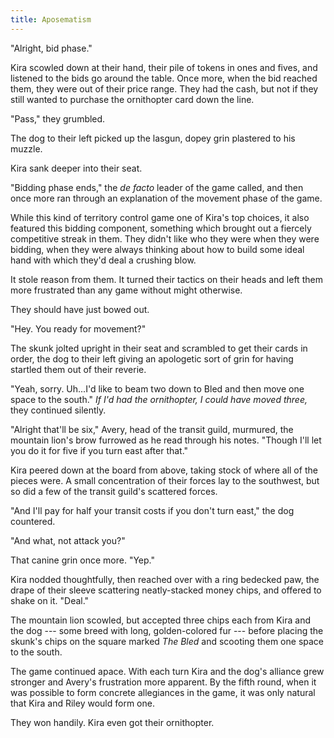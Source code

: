 ```yaml
---
title: Aposematism
---
```


"Alright, bid phase."

Kira scowled down at their hand, their pile of tokens in ones and fives, and listened to the bids go around the table. Once more, when the bid reached them, they were out of their price range. They had the cash, but not if they still wanted to purchase the ornithopter card down the line.

"Pass," they grumbled.

The dog to their left picked up the lasgun, dopey grin plastered to his muzzle.

Kira sank deeper into their seat.

"Bidding phase ends," the *de facto* leader of the game called, and then once more ran through an explanation of the movement phase of the game.

While this kind of territory control game one of Kira's top choices, it also featured this bidding component, something which brought out a fiercely competitive streak in them. They didn't like who they were when they were bidding, when they were always thinking about how to build some ideal hand with which they'd deal a crushing blow.

It stole reason from them. It turned their tactics on their heads and left them more frustrated than any game without might otherwise.

They should have just bowed out.

"Hey. You ready for movement?"

The skunk jolted upright in their seat and scrambled to get their cards in order, the dog to their left giving an apologetic sort of grin for having startled them out of their reverie.

"Yeah, sorry. Uh...I'd like to beam two down to Bled and then move one space to the south." *If I'd had the ornithopter, I could have moved three,* they continued silently.

"Alright that'll be six," Avery, head of the transit guild, murmured, the mountain lion's brow furrowed as he read through his notes. "Though I'll let you do it for five if you turn east after that."

Kira peered down at the board from above, taking stock of where all of the pieces were. A small concentration of their forces lay to the southwest, but so did a few of the transit guild's scattered forces.

"And I'll pay for half your transit costs if you don't turn east," the dog countered.

"And what, not attack you?"

That canine grin once more. "Yep."

Kira nodded thoughtfully, then reached over with a ring bedecked paw, the drape of their sleeve scattering neatly-stacked money chips, and offered to shake on it. "Deal."

The mountain lion scowled, but accepted three chips each from Kira and the dog --- some breed with long, golden-colored fur --- before placing the skunk's chips on the square marked *The Bled* and scooting them one space to the south.

The game continued apace. With each turn Kira and the dog's alliance grew stronger and Avery's frustration more apparent. By the fifth round, when it was possible to form concrete allegiances in the game, it was only natural that Kira and Riley would form one.

They won handily. Kira even got their ornithopter.
